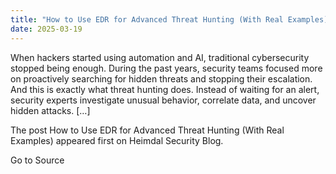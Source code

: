 ```yaml
---
title: "How to Use EDR for Advanced Threat Hunting (With Real Examples)"
date: 2025-03-19
---
```


When hackers started using automation and AI, traditional cybersecurity stopped being enough. During the past years, security teams focused more on proactively searching for hidden threats and stopping their escalation. And this is exactly what threat hunting does. Instead of waiting for an alert, security experts investigate unusual behavior, correlate data, and uncover hidden attacks. \[…\]

The post How to Use EDR for Advanced Threat Hunting (With Real Examples) appeared first on Heimdal Security Blog.

Go to Source
